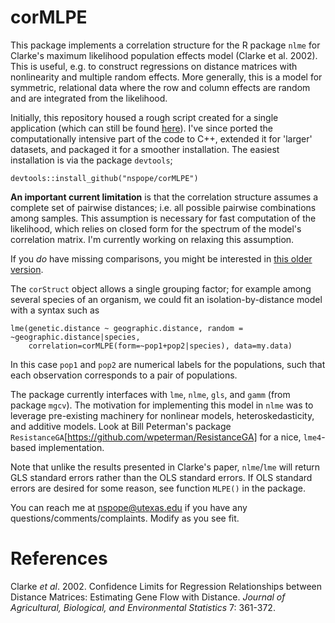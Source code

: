 corMLPE
=======

This package implements a correlation structure for the R package `nlme` for Clarke's maximum likelihood population effects model (Clarke et al. 2002). This is useful, e.g. to construct regressions on distance matrices with nonlinearity and multiple random effects. More generally, this is a model for symmetric, relational data where the row and column effects are random and are integrated from the likelihood.

Initially, this repository housed a rough script created for a single application (which can still be found [here](http://github.com/nspope/corMLPE_unsupported)). I've since ported the computationally intensive part of the code to C++, extended it for 'larger' datasets, and packaged it for a smoother installation. The easiest installation is via the package `devtools`;

```{r}
devtools::install_github("nspope/corMLPE")
```

**An important current limitation** is that the correlation structure assumes a complete set of pairwise distances; i.e. all possible pairwise combinations among samples. This assumption is necessary for fast computation of the likelihood, which relies on closed form for the spectrum of the model's correlation matrix. I'm currently working on relaxing this assumption.

If you *do* have missing comparisons, you might be interested in [this older version](http://github.com/nspope/corMLPE_unsupported).

The `corStruct` object allows a single grouping factor; for example among several species of an organism, we could fit an isolation-by-distance model with a syntax such as

```{r}
lme(genetic.distance ~ geographic.distance, random = ~geographic.distance|species, 
    correlation=corMLPE(form=~pop1+pop2|species), data=my.data)
```

In this case `pop1` and `pop2` are numerical labels for the populations, such that each observation corresponds to a pair of populations.

The package currently interfaces with `lme`, `nlme`, `gls`, and `gamm` (from package `mgcv`). The motivation for implementing this model in `nlme` was to leverage pre-existing machinery for nonlinear models, heteroskedasticity, and additive models. Look at Bill Peterman's package `ResistanceGA`[https://github.com/wpeterman/ResistanceGA] for a nice, `lme4`-based implementation.

Note that unlike the results presented in Clarke's paper, `nlme`/`lme` will return GLS standard errors rather than the OLS standard errors. If OLS standard errors are desired for some reason, see function `MLPE()` in the package.

You can reach me at nspope@utexas.edu if you have any questions/comments/complaints. Modify as you see fit.

# References
Clarke *et al*. 2002. Confidence Limits for Regression Relationships between Distance Matrices: Estimating Gene Flow with Distance. *Journal of Agricultural, Biological, and Environmental Statistics* 7: 361-372.
